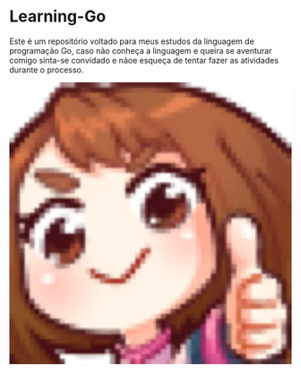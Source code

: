 # Learning-Go

Este é um repositório voltado para meus estudos da linguagem de programação Go, caso não conheça a linguagem e queira se aventurar comigo sinta-se convidado e nãoe esqueça de tentar fazer as atividades durante o processo.

![alt text](image.png)